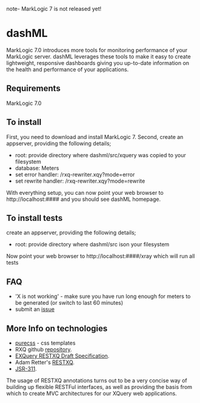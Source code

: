 note- MarkLogic 7 is not released yet!

# dashML

MarkLogic 7.0 introduces more tools for monitoring performance of your MarkLogic server. dashML leverages these tools to make it easy to create lightweight, responsive dashboards giving you up-to-date information on the health and performance of your applications.
 
## Requirements

MarkLogic 7.0

## To install

First, you need to download and install MarkLogic 7. Second, create an appserver, providing the following details;

* root: provide directory where dashml/src/xquery was copied to your filesystem
* database: Meters
* set error handler: /rxq-rewriter.xqy?mode=error
* set rewrite handler: /rxq-rewriter.xqy?mode=rewrite

With everything setup, you can now point your web browser to http://localhost:#### and you should see dashML homepage.

## To install tests

create an appserver, providing the following details;

* root: provide directory where dashml/src ison your filesystem

Now point your web browser to http://localhost:####/xray which will run all tests

## FAQ

* 'X is not working' - make sure you have run long enough for meters to be generated (or switch to last 60 minutes)
* submit an [issue](https://github.com/xquery/dashML/issues)


## More Info on technologies

* [purecss](http://purecss.io/) - css templates
* RXQ github [repository](https://github.com/xquery/rxq).
* [EXQuery RESTXQ Draft Specification](http://exquery.github.com/exquery/exquery-restxq-specification/restxq-1.0-specification.html#method-annotation).
* Adam Retter's [RESTXQ](http://archive.xmlprague.cz/2012/presentations/RESTful_XQuery.pdf).
* [JSR-311](http://download.oracle.com/otndocs/jcp/jaxrs-1.0-fr-eval-oth-JSpec/).
 
The usage of RESTXQ annotations turns out to be a very concise way of building up flexible RESTFul interfaces, as well as providing the basis from which to create MVC architectures for our XQuery web applications.

